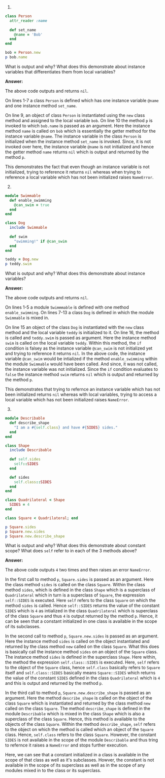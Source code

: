 1.
```ruby
class Person
  attr_reader :name
  
  def set_name
    @name = 'Bob'
  end 
end

bob = Person.new
p bob.name
```
What is output and why? What does this demonstrate about instance variables that differentiates them from local variables?

**Answer:**

The above code outputs and returns `nil`.

On lines 1-7 a class `Person` is defined which has one instance variable `@name` and one instance method `set_name`.

On line 9, an object of class `Person` is instantiated using the `new` class method and assigned to the local variable `bob`.  On line 10 the method `p` is invoked to which `bob.name` is passed as an argument. Here the instance method `name` is called on `bob` which is essentially the getter method for the instance variable `@name`. The instance variable in the class `Person` is initialized when the instance method `set_name` is invoked. Since, it is not invoked over here, the instance variable `@name` is not initialized and hence the getter method `name` returns `nil` which is output and returned by the method `p`.

This demonstrates the fact that even though an instance variable is not initialized, trying to reference it returns `nil` whereas when trying to reference a local variable which has not been initialized raises `NameError`.

2.
```ruby
module Swimmable
  def enable_swimming
    @can_swim = true
  end
end 

class Dog
  include Swimmable
  
  def swim
    "swimming!" if @can_swim
  end
end

teddy = Dog.new
p teddy.swim
```
What is output and why? What does this demonstrate about instance variables?

**Answer:**

The above code outputs and returns `nil`.

On lines 1-5 a module `Swimmmable` is defined with one method `enable_swimming`. On lines 7-13 a class `Dog` is defined in which the module `Swimmable` is mixed in.

On line 15 an object of the class `Dog` is instantiated with the `new` class method and the local variable `teddy` is initialized to it. On line 16, the method is called and `teddy.swim` is passed as argument. Here the instance method `swim` is called on the local variable `teddy`. Within this method, the `if` condition is falsey as the instance variable `@can_swim` is not initialized yet and trying to reference it returns `nil`. In the above code, the instance variable `@can_swim` would be intialized if the method `enable_swimming` within the module `Swimmable` would have been called. And since, it was not called, the instance variable was not initialized. Since the `if` condition evaluates to `false` the instance method `swim` returns `nil` which is output and returned by the method `p`.

This demonstrates that trying to refernce an instance variable which has not been initialized returns `nil` whereas with local variables, trying to access a local variable which has not been initialized raises `NameError`.

3.
```ruby
module Describable
  def describe_shape
    "I am a #{self.class} and have #{SIDES} sides."
  end
end

class Shape
  include Describable
  
  def self.sides
    self::SIDES
  end

  def sides
    self.class::SIDES
  end
end

class Quadrilateral < Shape
  SIDES = 4
end

class Square < Quadrilateral; end

p Square.sides
p Square.new.sides
p Square.new.describe_shape
```
What is output and why? What does this demonstrate about constant scope? What does `self` refer to in each of the 3 methods above?

**Answer:**

The above code outputs `4` two times and then raises an error `NameError`.

In the first call to method `p`, `Square.sides` is passed as an argument. Here the class method `sides` is called on the class `Square`. Within the class method `sides`, which is defined in the class `Shape` which is a superclass of `Quadrilateral` which in turn is a superclass of `Square`,  the expression `self::SIDES` is executed. Here `self` refers to the class `Square` on which the method `sides` is called. Hence `self::SIDES` returns the value of the constant `SIDES` which is `4` as intialized in the class `Quadrilateral` which is superclass of the class `Square` and thus `4` is output returned by the method `p`. Hence, it can be seen that a constant initialized in one class is available in the scope of its subclasses.

In the second call to method `p`, `Square.new.sides` is passed as an argument. Here the instance method `sides` is called on the object instantiated and returned by the class method `new` called on the class `Square`. What this does is basically call the instance method `sides` on an object of the `Square` class. The instance method `sides` is defined in the superclass `Shape`. Here within, the method the expression `self.class::SIDES` is executed. Here, `self` refers to the object of the `Square` class, hence `self.class` basically refers to `Square` itself and `self.class::SIDES` basically means `Square::SIDES` which returns the value of the constant `SIDES` defined in the class `Quadrilateral` which is `4` and this is output and returned by the method `p`.

In the third call to method `p`, `Square.new.describe_shape` is passed as an argument. Here the method `describe_shape` is called on the object of the class `Square` which is instantiated and returned by the class method `new` called on the class `Square`. The method `describe_shape` is defined in the module `Describable` which is mixed in the class `Shape` which is also a superclass of the class `Square`. Hence, this method is available to the objects of the class `Square`. Within the method `describe_shape`, `self` refers to the object on which the method is called which an object of the `Square` class. Hence, `self.class` refers to the class `Square`. However, the constant `SIDES` is not available in the scope of the module `Describable` and thus tring to refernce it raises a `NameError` and stops further execution.

Here, we can see that a constant initialized in a class is available in the scope of that class as well as it's subclasses. Howver, the constant is not available in the scope of its superclass as well as in the scope of any modules mixed in to the class or its superclass.

